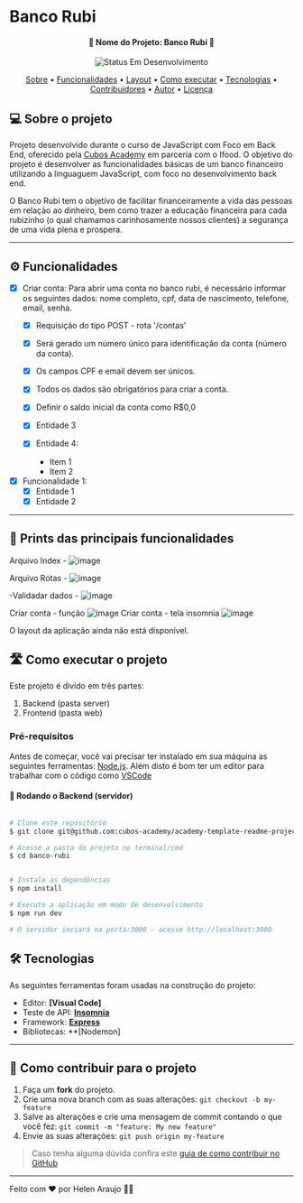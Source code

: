 # Banco Rubi


<h4 align="center"> 
	🚧 Nome do Projeto: Banco Rubi 🚧
</h4>

<p align="center">
	<img alt="Status Em Desenvolvimento" src="https://img.shields.io/badge/STATUS-EM%20DESENVOLVIMENTO-green">
</p>

<p align="center">
 <a href="#-sobre-o-projeto">Sobre</a> •
 <a href="#-funcionalidades">Funcionalidades</a> •
 <a href="#-layout">Layout</a> • 
 <a href="#-como-executar-o-projeto">Como executar</a> • 
 <a href="#-tecnologias">Tecnologias</a> • 
 <a href="#-contribuidores">Contribuidores</a> • 
 <a href="#-autor">Autor</a> • 
 <a href="#user-content--licença">Licença</a>
</p>


## 💻 Sobre o projeto

Projeto desenvolvido durante o curso de JavaScript com Foco em Back End, oferecido pela [Cubos Academy](https://cubos.academy/) em parceria com o Ifood.
O objetivo do projeto é desenvolver as funcionalidades básicas de um banco financeiro utilizando a linguaguem JavaScript, com foco no desenvolvimento back end. 

O Banco Rubi tem o objetivo de facilitar financeiramente a vida das pessoas em relação ao dinheiro, bem como trazer a educação financeira para cada rubizinho (o qual chamamos carinhosamente nossos clientes) a segurança de uma vida plena e prospera.

---

## ⚙️ Funcionalidades

- [x] Criar conta:
Para abrir uma conta no banco rubi, é necessário informar os seguintes dados: nome completo, cpf, data de nascimento, telefone, email, senha.
  - [x] Requisição do tipo POST  - rota '/contas'
  - [x] Será gerado um número único para identificação da conta (número da conta).
  - [x] Os campos CPF e email devem ser únicos.
  - [x] Todos os dados são obrigatórios para criar a conta.
  - [x] Definir o saldo inicial da conta como R$0,0

  - [x] Entidade 3
  - [x] Entidade 4: 
    - Item 1
    - Item 2

- [x] Funcionalidade 1:
  - [x] Entidade 1
  - [x] Entidade 2

---

## 🎨 Prints das principais funcionalidades
Arquivo Index -  ![image](https://github.com/helen-araujo/banco-rubi/assets/72050248/690a8dfe-bedb-473b-b721-f2c1a975332f)

Arquivo Rotas - ![image](https://github.com/helen-araujo/banco-rubi/assets/72050248/54092b53-0167-4954-bcda-a7c089adcb42)

-Validadar dados - ![image](https://github.com/helen-araujo/banco-rubi/assets/72050248/2c48aeab-f444-4125-9e38-5c03ec913634)


Criar conta - função ![image](https://github.com/helen-araujo/banco-rubi/assets/72050248/9d02be0d-2aab-40f9-b670-8eea1021d8f9)
Criar conta - tela insomnia ![image](https://github.com/helen-araujo/banco-rubi/assets/72050248/cd224d81-4c8e-41a9-950f-fba8ed6cb7b4)


O layout da aplicação ainda não está disponível.


## 🛣️ Como executar o projeto

Este projeto é divido em três partes:
1. Backend (pasta server) 
2. Frontend (pasta web)



### Pré-requisitos

Antes de começar, você vai precisar ter instalado em sua máquina as seguintes ferramentas:
[Node.js](https://nodejs.org/en/). 
Além disto é bom ter um editor para trabalhar com o código como [VSCode](https://code.visualstudio.com/)

#### 🎲 Rodando o Backend (servidor)

```bash

# Clone este repositório
$ git clone git@github.com:cubos-academy/academy-template-readme-projects.git

# Acesse a pasta do projeto no terminal/cmd
$ cd banco-rubi


# Instale as dependências
$ npm install

# Execute a aplicação em modo de desenvolvimento
$ npm run dev

# O servidor inciará na porta:3000 - acesse http://localhost:3000

```


## 🛠 Tecnologias

As seguintes ferramentas foram usadas na construção do projeto:

- Editor:  **[Visual Code]**
- Teste de API:  **[Insomnia](https://insomnia.rest/)**
- Framework:  **[Express](https://expressjs.com/)**
- Bibliotecas: **[Nodemon]


---


## 💪 Como contribuir para o projeto

1. Faça um **fork** do projeto.
2. Crie uma nova branch com as suas alterações: `git checkout -b my-feature`
3. Salve as alterações e crie uma mensagem de commit contando o que você fez: `git commit -m "feature: My new feature"`
4. Envie as suas alterações: `git push origin my-feature`
> Caso tenha alguma dúvida confira este [guia de como contribuir no GitHub](./CONTRIBUTING.md)

---



Feito com ❤️ por Helen Araujo 👋🏽 
